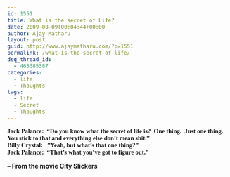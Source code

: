 ```yaml
---
id: 1551
title: What is the secret of Life?
date: 2009-08-09T00:04:44+00:00
author: Ajay Matharu
layout: post
guid: http://www.ajaymatharu.com/?p=1551
permalink: /what-is-the-secret-of-life/
dsq_thread_id:
  - 465385387
categories:
  - life
  - Thoughts
tags:
  - life
  - Secret
  - Thoughts
---
```

<span style="font-family: Garamond;font-size:14px;"><span><strong>Jack Palance:  “Do you know what the secret of life is?  One thing.  Just one thing.  You stick to that and everything else don’t mean shit.”<br /> Billy Crystal:   ”Yeah, but what’s that one thing?”<br /> Jack Palance:  “That’s what you’ve got to figure out.”</strong></span></span>

**&#8211; **From the movie City Slickers****